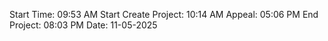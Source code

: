 Start Time: 09:53 AM
Start Create Project: 10:14 AM
Appeal: 05:06 PM
End Project: 08:03 PM
Date: 11-05-2025